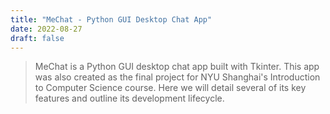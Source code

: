 ```yaml
---
title: "MeChat - Python GUI Desktop Chat App"
date: 2022-08-27
draft: false
---
```

> MeChat is a Python GUI desktop chat app built with Tkinter. This app was also created as the final project for NYU Shanghai's Introduction to Computer Science course. Here we will detail several of its key features and outline its development lifecycle. 
